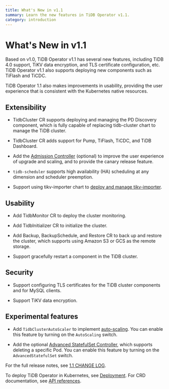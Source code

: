 ```yaml
---
title: What's New in v1.1
summary: Learn the new features in TiDB Operator v1.1.
category: introduction
---
```


# What's New in v1.1

Based on v1.0, TiDB Operator v1.1 has several new features, including TiDB 4.0 support, TiKV data encryption, and TLS certificate configuration, etc. TiDB Operator v1.1 also supports deploying new components such as TiFlash and TiCDC.

TiDB Operator 1.1 also makes improvements in usability, providing the user experience that is consistent with the Kubernetes native resources.

## Extensibility

- TidbCluster CR supports deploying and managing the PD Discovery component, which is fully capable of replacing tidb-cluster chart to manage the TiDB cluster.

- TidbCluster CR adds support for Pump, TiFlash, TiCDC, and TiDB Dashboard.

- Add the [Admission Controller](enable-admission-webhook.md) (optional) to improve the user experience of upgrade and scaling, and to provide the canary release feature.

- `tidb-scheduler` supports high availability (HA) scheduling at any dimension and scheduler preemption.

- Support using tikv-importer chart to [deploy and manage tikv-importer](restore-data-using-tidb-lightning.md#deploy-tikv-importer).

## Usability

- Add TidbMonitor CR to deploy the cluster monitoring.

- Add TidbInitializer CR to initialize the cluster.

- Add Backup, BackupSchedule, and Restore CR to back up and restore the cluster, which supports using Amazon S3 or GCS as the remote storage.

- Support gracefully restart a component in the TiDB cluster.

## Security

- Support configuring TLS certificates for the TiDB cluster components and for MySQL clients.

- Support TiKV data encryption.

## Experimental features

- Add `TidbClusterAutoScaler` to implement [auto-scaling](enable-tidb-cluster-auto-scaling.md). You can enable this feature by turning on the `AutoScaling` switch.

- Add the optional [Advanced StatefulSet Controller](advanced-statefulset.md), which supports deleting a specific Pod. You can enable this feature by turning on the `AdvancedStatefulSet` switch.

For the full release notes, see [1.1 CHANGE LOG](https://github.com/pingcap/tidb-operator/blob/master/CHANGELOG-1.1.md).

To deploy TiDB Operator in Kubernetes, see [Deployment](deploy-tidb-operator.md). For CRD documentation, see [API references](https://github.com/pingcap/tidb-operator/blob/master/docs/api-references/docs.md).
